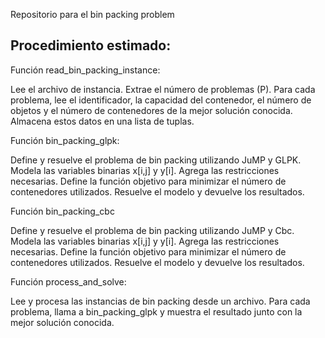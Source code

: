 Repositorio para el bin packing problem

## Procedimiento estimado:

Función read_bin_packing_instance:

Lee el archivo de instancia.
Extrae el número de problemas (P).
Para cada problema, lee el identificador, la capacidad del contenedor, el número de objetos y el número de contenedores de la mejor solución conocida.
Almacena estos datos en una lista de tuplas.

Función bin_packing_glpk:

Define y resuelve el problema de bin packing utilizando JuMP y GLPK.
Modela las variables binarias x[i,j] y y[i].
Agrega las restricciones necesarias.
Define la función objetivo para minimizar el número de contenedores utilizados.
Resuelve el modelo y devuelve los resultados.

Función bin_packing_cbc

Define y resuelve el problema de bin packing utilizando JuMP y Cbc.
Modela las variables binarias x[i,j] y y[i].
Agrega las restricciones necesarias.
Define la función objetivo para minimizar el número de contenedores utilizados.
Resuelve el modelo y devuelve los resultados.

Función process_and_solve:

Lee y procesa las instancias de bin packing desde un archivo.
Para cada problema, llama a bin_packing_glpk y muestra el resultado junto con la mejor solución conocida.